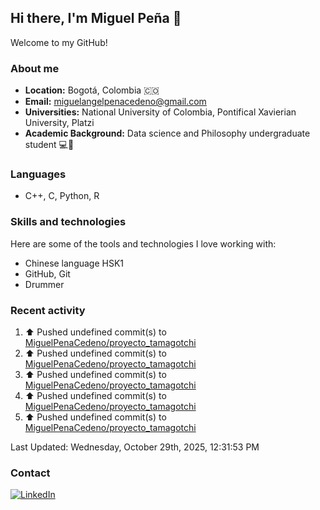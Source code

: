 ## Hi there, I'm Miguel Peña 👋

Welcome to my GitHub!

### About me

- **Location:** Bogotá, Colombia :colombia:
- **Email:** <miguelangelpenacedeno@gmail.com>
- **Universities:** National University of Colombia, Pontifical Xavierian University, Platzi
- **Academic Background:** Data science and Philosophy undergraduate student :computer::book:

### Languages

- C++, C, Python, R

### Skills and technologies

Here are some of the tools and technologies I love working with:

- Chinese language HSK1
- GitHub, Git
- Drummer

### Recent activity
<!--RECENT_ACTIVITY:start-->
1. ⬆️ Pushed undefined commit(s) to [MiguelPenaCedeno/proyecto_tamagotchi](https://github.com/MiguelPenaCedeno/proyecto_tamagotchi)<br>
2. ⬆️ Pushed undefined commit(s) to [MiguelPenaCedeno/proyecto_tamagotchi](https://github.com/MiguelPenaCedeno/proyecto_tamagotchi)<br>
3. ⬆️ Pushed undefined commit(s) to [MiguelPenaCedeno/proyecto_tamagotchi](https://github.com/MiguelPenaCedeno/proyecto_tamagotchi)<br>
4. ⬆️ Pushed undefined commit(s) to [MiguelPenaCedeno/proyecto_tamagotchi](https://github.com/MiguelPenaCedeno/proyecto_tamagotchi)<br>
5. ⬆️ Pushed undefined commit(s) to [MiguelPenaCedeno/proyecto_tamagotchi](https://github.com/MiguelPenaCedeno/proyecto_tamagotchi)<br>
<!--RECENT_ACTIVITY:end-->

<!--RECENT_ACTIVITY:last_update-->
Last Updated: Wednesday, October 29th, 2025, 12:31:53 PM
<!--RECENT_ACTIVITY:last_update_end-->

### Contact

[![LinkedIn](https://img.shields.io/badge/LinkedIn-Profile-blue?style=for-the-badge&logo=linkedin)](https://www.linkedin.com/in/miguel-angel-pena-cedeno/)
